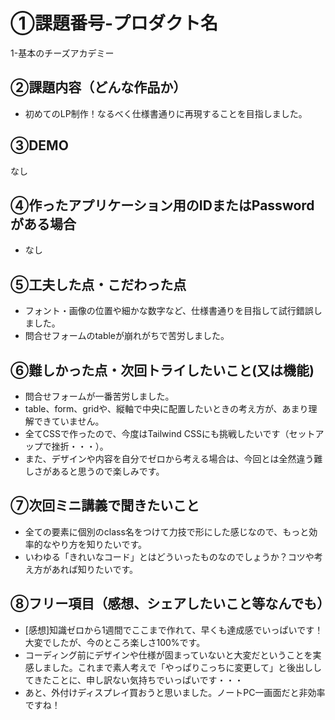 # ①課題番号-プロダクト名

1-基本のチーズアカデミー

## ②課題内容（どんな作品か）

- 初めてのLP制作！なるべく仕様書通りに再現することを目指しました。

## ③DEMO

なし

## ④作ったアプリケーション用のIDまたはPasswordがある場合

- なし

## ⑤工夫した点・こだわった点

- フォント・画像の位置や細かな数字など、仕様書通りを目指して試行錯誤しました。
- 問合せフォームのtableが崩れがちで苦労しました。

## ⑥難しかった点・次回トライしたいこと(又は機能)

- 問合せフォームが一番苦労しました。
- table、form、gridや、縦軸で中央に配置したいときの考え方が、あまり理解できていません。
- 全てCSSで作ったので、今度はTailwind CSSにも挑戦したいです（セットアップで挫折・・・）。
- また、デザインや内容を自分でゼロから考える場合は、今回とは全然違う難しさがあると思うので楽しみです。

## ⑦次回ミニ講義で聞きたいこと

- 全ての要素に個別のclass名をつけて力技で形にした感じなので、もっと効率的なやり方を知りたいです。
- いわゆる「きれいなコード」とはどういったものなのでしょうか？コツや考え方があれば知りたいです。

## ⑧フリー項目（感想、シェアしたいこと等なんでも）

- [感想]知識ゼロから1週間でここまで作れて、早くも達成感でいっぱいです！大変でしたが、今のところ楽しさ100%です。
- コーディング前にデザインや仕様が固まっていないと大変だということを実感しました。これまで素人考えで「やっぱりこっちに変更して」と後出ししてきたことに、申し訳ない気持ちでいっぱいです・・・
- あと、外付けディスプレイ買おうと思いました。ノートPC一画面だと非効率ですね！